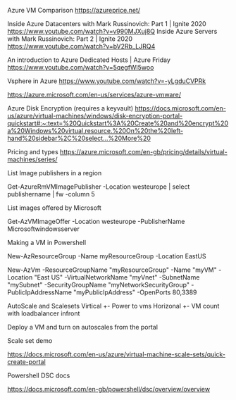 Azure VM Comparison
https://azureprice.net/


Inside Azure Datacenters with Mark Russinovich: Part 1 | Ignite 2020
https://www.youtube.com/watch?v=v990MJXuj8Q
Inside Azure Servers with Mark Russinovich: Part 2 | Ignite 2020
https://www.youtube.com/watch?v=bV2Rb_LJRQ4


An introduction to Azure Dedicated Hosts | Azure Friday
https://www.youtube.com/watch?v=5qegfWl5woo


Vsphere in Azure
https://www.youtube.com/watch?v=-yLgduCVPRk

https://azure.microsoft.com/en-us/services/azure-vmware/

Azure Disk Encryption (requires a keyvault)
https://docs.microsoft.com/en-us/azure/virtual-machines/windows/disk-encryption-portal-quickstart#:~:text=%20Quickstart%3A%20Create%20and%20encrypt%20a%20Windows%20virtual,resource.%20On%20the%20left-hand%20sidebar%2C%20select...%20More%20


Pricing and types
https://azure.microsoft.com/en-gb/pricing/details/virtual-machines/series/

List Image publishers in a region

Get-AzureRmVMImagePublisher -Location westeurope | select publishername | fw -column 5

List images offered by Microsoft

Get-AzVMImageOffer -Location westeurope -PublisherName Microsoftwindowsserver

Making a VM in Powershell

New-AzResourceGroup -Name myResourceGroup -Location EastUS

New-AzVm -ResourceGroupName "myResourceGroup" -Name "myVM" -Location "East US" -VirtualNetworkName "myVnet" -SubnetName "mySubnet" -SecurityGroupName "myNetworkSecurityGroup" -PublicIpAddressName "myPublicIpAddress" -OpenPorts 80,3389

AutoScale and Scalesets
Virtical +- Power to vms Horizonal +- VM count with loadbalancer infront

Deploy a VM and turn on autoscales from the portal

Scale set demo

https://docs.microsoft.com/en-us/azure/virtual-machine-scale-sets/quick-create-portal

Powershell DSC docs

https://docs.microsoft.com/en-gb/powershell/dsc/overview/overview